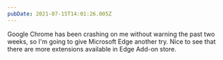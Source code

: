 ```yaml
---
pubDate: 2021-07-15T14:01:26.005Z
---
```


Google Chrome has been crashing on me without warning the past two weeks, so I'm going to give Microsoft Edge another try. Nice to see that there are more extensions available in Edge Add-on store.